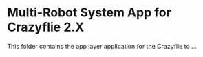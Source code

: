 # Multi-Robot System App for Crazyflie 2.X

This folder contains the app layer application for the Crazyflie to ...